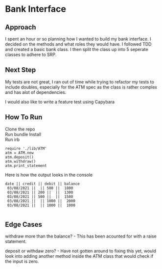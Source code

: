 # Bank Interface

## Approach

I spent an hour or so planning how I wanted to build my bank interface. I decided on the methods and what roles they would have. I followed TDD and created a basic bank class. I then split the class up into 5 seperate classes to adhere to SRP.

## Next Step

My tests are not great, I ran out of time while trying to refactor my tests to include doubles, especially for the ATM spec as the class is rather complex and has alot of dependencies.

I would also like to write a feature test using Capybara

## How To Run

Clone the repo <br />
Run bundle Install <br />
Run irb <br />

```
require './lib/ATM'
atm = ATM.new
atm.deposit()
atm.withdraw()
atm.print_statement

```

Here is how the output looks in the console

```
date || credit || debit || balance 
 03/08/2021 ||  || 500 ||  1800 
 03/08/2021 || 200 ||  ||  1300 
 03/08/2021 || 500 ||  ||  1500 
 03/08/2021 ||  || 1000 ||  2000 
 03/08/2021 ||  || 1000 ||  1000 
 
 ```
## Edge Cases

withdraw more than the balance? - This has been acounted for with a raise statement.

deposit or withdaw zero? - Have not gotten around to fixing this yet, would look into adding another method inside the ATM class that would check if the input is zero.